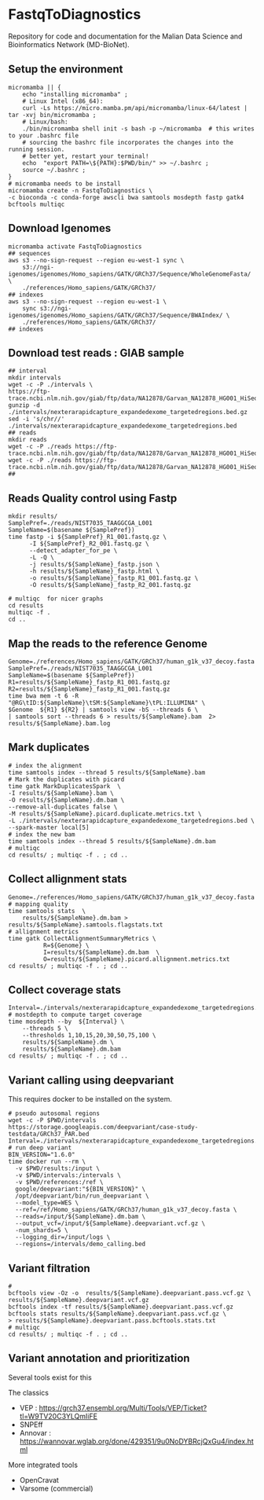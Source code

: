 # FastqToDiagnostics
Repository for code and documentation for the Malian Data Science and Bioinformatics Network (MD-BioNet).
## Setup the environment
```{bash}
micromamba || {
    echo "installing micromamba" ;
    # Linux Intel (x86_64):
    curl -Ls https://micro.mamba.pm/api/micromamba/linux-64/latest | tar -xvj bin/micromamba ;
    # Linux/bash:
    ./bin/micromamba shell init -s bash -p ~/micromamba  # this writes to your .bashrc file
    # sourcing the bashrc file incorporates the changes into the running session.
    # better yet, restart your terminal!
    echo  "export PATH=\${PATH}:$PWD/bin/" >> ~/.bashrc ;
    source ~/.bashrc ; 
}
# micromamba needs to be install
micromamba create -n FastqToDiagnostics \
-c bioconda -c conda-forge awscli bwa samtools mosdepth fastp gatk4 bcftools multiqc
```
## Download Igenomes
```{bash}
micromamba activate FastqToDiagnostics
## sequences
aws s3 --no-sign-request --region eu-west-1 sync \
    s3://ngi-igenomes/igenomes/Homo_sapiens/GATK/GRCh37/Sequence/WholeGenomeFasta/ \
    ./references/Homo_sapiens/GATK/GRCh37/
## indexes 
aws s3 --no-sign-request --region eu-west-1 \
    sync s3://ngi-igenomes/igenomes/Homo_sapiens/GATK/GRCh37/Sequence/BWAIndex/ \
    ./references/Homo_sapiens/GATK/GRCh37/
## indexes
```
## Download test reads : GIAB sample
```{bash}
## interval
mkdir intervals
wget -c -P ./intervals \
https://ftp-trace.ncbi.nlm.nih.gov/giab/ftp/data/NA12878/Garvan_NA12878_HG001_HiSeq_Exome/nexterarapidcapture_expandedexome_targetedregions.bed.gz
gunzip -d  ./intervals/nexterarapidcapture_expandedexome_targetedregions.bed.gz
sed -i 's/chr//' ./intervals/nexterarapidcapture_expandedexome_targetedregions.bed
## reads
mkdir reads
wget -c -P ./reads https://ftp-trace.ncbi.nlm.nih.gov/giab/ftp/data/NA12878/Garvan_NA12878_HG001_HiSeq_Exome/NIST7035_TAAGGCGA_L001_R1_001.fastq.gz
wget -c -P ./reads https://ftp-trace.ncbi.nlm.nih.gov/giab/ftp/data/NA12878/Garvan_NA12878_HG001_HiSeq_Exome/NIST7035_TAAGGCGA_L001_R2_001.fastq.gz
## 
```
## Reads Quality control using Fastp
```{bash}
mkdir results/
SamplePref=./reads/NIST7035_TAAGGCGA_L001
SampleName=$(basename ${SamplePref})
time fastp -i ${SamplePref}_R1_001.fastq.gz \
      -I ${SamplePref}_R2_001.fastq.gz \
      --detect_adapter_for_pe \
      -L -Q \
      -j results/${SampleName}_fastp.json \
      -h results/${SampleName}_fastp.html \
      -o results/${SampleName}_fastp_R1_001.fastq.gz \
      -O results/${SampleName}_fastp_R2_001.fastq.gz
```
```{bash}
# multiqc  for nicer graphs
cd results
multiqc -f .
cd ..
```
## Map the reads to the reference Genome
```{bash}
Genome=./references/Homo_sapiens/GATK/GRCh37/human_g1k_v37_decoy.fasta
SamplePref=./reads/NIST7035_TAAGGCGA_L001
SampleName=$(basename ${SamplePref})
R1=results/${SampleName}_fastp_R1_001.fastq.gz
R2=results/${SampleName}_fastp_R1_001.fastq.gz
time bwa mem -t 6 -R  "@RG\tID:${SampleName}\tSM:${SampleName}\tPL:ILLUMINA" \
$Genome  ${R1} ${R2} | samtools view -bS --threads 6 \
| samtools sort --threads 6 > results/${SampleName}.bam  2> results/${SampleName}.bam.log

```
## Mark duplicates

```{bash}
# index the alignment
time samtools index --thread 5 results/${SampleName}.bam
# Mark the duplicates with picard
time gatk MarkDuplicatesSpark  \
-I results/${SampleName}.bam \
-O results/${SampleName}.dm.bam \
--remove-all-duplicates false \
-M results/${SampleName}.picard.duplicate.metrics.txt \
-L ./intervals/nexterarapidcapture_expandedexome_targetedregions.bed \
--spark-master local[5]
# index the new bam
time samtools index --thread 5 results/${SampleName}.dm.bam
# multiqc
cd results/ ; multiqc -f . ; cd ..
```
## Collect allignment stats
```{bash}
Genome=./references/Homo_sapiens/GATK/GRCh37/human_g1k_v37_decoy.fasta
# mapping quality 
time samtools stats  \
    results/${SampleName}.dm.bam > results/${SampleName}.samtools.flagstats.txt
# allignment metrics
time gatk CollectAlignmentSummaryMetrics \
          R=${Genome} \
          I=results/${SampleName}.dm.bam  \
          O=results/${SampleName}.picard.allignment.metrics.txt
cd results/ ; multiqc -f . ; cd ..
```
## Collect coverage stats
```{bash}
Interval=./intervals/nexterarapidcapture_expandedexome_targetedregions.bed
# mostdepth to compute target coverage
time mosdepth --by  ${Interval} \
    --threads 5 \
    --thresholds 1,10,15,20,30,50,75,100 \
    results/${SampleName}.dm \
    results/${SampleName}.dm.bam
cd results/ ; multiqc -f . ; cd ..

```

## Variant calling using deepvariant

This requires docker to be installed on the system.
```{bash}
# pseudo autosomal regions
wget -c -P $PWD/intervals https://storage.googleapis.com/deepvariant/case-study-testdata/GRCh37_PAR.bed
Interval=./intervals/nexterarapidcapture_expandedexome_targetedregions.bed
# run deep variant
BIN_VERSION="1.6.0"
time docker run --rm \
  -v $PWD/results:/input \
  -v $PWD/intervals:/intervals \
  -v $PWD/references:/ref \
  google/deepvariant:"${BIN_VERSION}" \
  /opt/deepvariant/bin/run_deepvariant \
  --model_type=WES \
  --ref=/ref/Homo_sapiens/GATK/GRCh37/human_g1k_v37_decoy.fasta \
  --reads=/input/${SampleName}.dm.bam \
  --output_vcf=/input/${SampleName}.deepvariant.vcf.gz \
  -num_shards=5 \
  --logging_dir=/input/logs \
  --regions=/intervals/demo_calling.bed
  ```

  ## Variant filtration
  ```{bash}
#
bcftools view -Oz -o  results/${SampleName}.deepvariant.pass.vcf.gz \
results/${SampleName}.deepvariant.vcf.gz
bcftools index -tf results/${SampleName}.deepvariant.pass.vcf.gz
bcftools stats results/${SampleName}.deepvariant.pass.vcf.gz \
 > results/${SampleName}.deepvariant.pass.bcftools.stats.txt
 # multiqc 
cd results/ ; multiqc -f . ; cd ..

  ```
## Variant annotation and prioritization 

Several tools exist for this

The classics
- VEP : https://grch37.ensembl.org/Multi/Tools/VEP/Ticket?tl=W9TV20C3YLQmIiFE
- SNPEff 
- Annovar : https://wannovar.wglab.org/done/429351/9u0NoDYBRcjQxGu4/index.html

More integrated tools
- OpenCravat
- Varsome (commercial)
